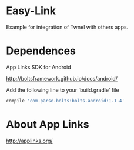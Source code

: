 Easy-Link
==================

Example for integration of Twnel with others apps. 


Dependences 
==================
App Links SDK  for Android

http://boltsframework.github.io/docs/android/ 

Add the following line to your 'build.gradle' file

```groovy
compile 'com.parse.bolts:bolts-android:1.1.4'
```

About App Links 
==================
http://applinks.org/